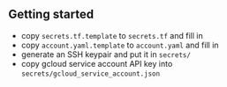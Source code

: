 
## Getting started

- copy `secrets.tf.template` to `secrets.tf` and fill in
- copy `account.yaml.template` to `account.yaml` and fill in
- generate an SSH keypair and put it in `secrets/`
- copy gcloud service account API key into `secrets/gcloud_service_account.json`

